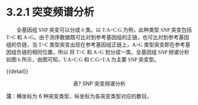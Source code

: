 # 3.2.1 突变频谱分析

<font face="微软雅黑" >&emsp;&emsp;全基因组 SNP 突变可以分成 6 类。以 T:A>C:G 为例，此种类型 SNP 突变包括 T>C 和 A>G。由于测序数据既可比对到参考基因组的正链，也可比对到参考基因组的负链，当 T>C 类型突变出现在参考基因组正链上，A>G 类型突变即在参考基因组负链的相同位置，所以 将 T>C 和 A>G 划分成一类。全基因组 SNP 频谱分析如图 6 所示，由图可知，T:A>C:G 和 C:G>T:A 为主要 SNP 突变型。</font><br />



{{detail}}
<center>表? SNP 突变频谱分析</center>

**注**：横坐标为 6 种突变类型，纵坐标为各突变类型对应的数目。